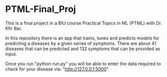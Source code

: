# PTML-Final_Proj
This is a final project in a BIU course Practical Topics in ML (PTML) with Dr. Kfir Bar.

In this repository there is an app that trains, tunes and predicts models for predicting a diseases by a given series of symptoms.
There are about 41 diseases that can be predicted and 132 symptoms that can be provided as input.

Once you run "python run.py" you will be able to enter the data required to check for your disease via: "http://127.0.0.1:5000"
